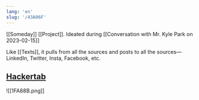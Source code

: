 ```yaml
---
lang: 'en'
slug: '/43A06F'
---
```


[[Someday]] [[Project]]. Ideated during [[Conversation with Mr. Kyle Park on 2023-02-15]]

Like [[Texts]], it pulls from all the sources and posts to all the sources—LinkedIn, Twitter, Insta, Facebook, etc.

## [Hackertab](https://hackertab.dev/)

![[1FA88B.png]]
